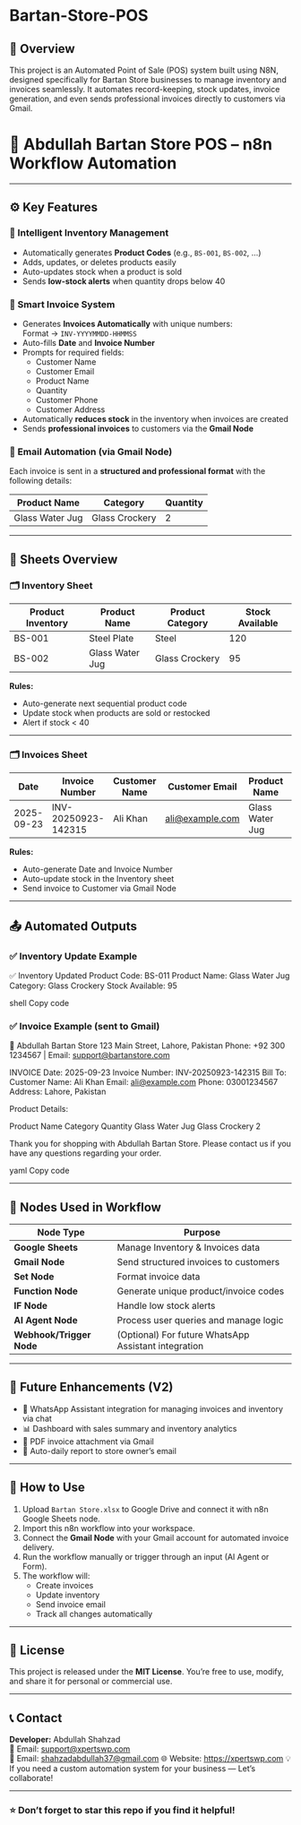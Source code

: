 # Bartan-Store-POS

## 🏪 Overview
This project is an Automated Point of Sale (POS) system built using N8N, designed specifically for Bartan Store businesses to manage inventory and invoices seamlessly.  It automates record-keeping, stock updates, invoice generation, and even sends professional invoices directly to customers via Gmail.
# 🧾 Abdullah Bartan Store POS – n8n Workflow Automation

---

## ⚙️ Key Features

### 🧠 Intelligent Inventory Management
- Automatically generates **Product Codes** (e.g., `BS-001`, `BS-002`, …)
- Adds, updates, or deletes products easily  
- Auto-updates stock when a product is sold  
- Sends **low-stock alerts** when quantity drops below 40  

### 🧾 Smart Invoice System
- Generates **Invoices Automatically** with unique numbers:  
  Format → `INV-YYYYMMDD-HHMMSS`
- Auto-fills **Date** and **Invoice Number**
- Prompts for required fields:
  - Customer Name  
  - Customer Email  
  - Product Name  
  - Quantity  
  - Customer Phone  
  - Customer Address
- Automatically **reduces stock** in the inventory when invoices are created  
- Sends **professional invoices** to customers via the **Gmail Node**

### 📧 Email Automation (via Gmail Node)
Each invoice is sent in a **structured and professional format** with the following details:

| Product Name        | Category         | Quantity |
|---------------------|------------------|----------|
| Glass Water Jug     | Glass Crockery   | 2        |

---

## 📂 Sheets Overview

### 🗂️ Inventory Sheet
| Product Inventory | Product Name      | Product Category   | Stock Available |
|-------------------|------------------|--------------------|----------------|
| BS-001            | Steel Plate      | Steel              | 120            |
| BS-002            | Glass Water Jug  | Glass Crockery     | 95             |

**Rules:**
- Auto-generate next sequential product code  
- Update stock when products are sold or restocked  
- Alert if stock < 40  

---

### 🗂️ Invoices Sheet
| Date       | Invoice Number         | Customer Name | Customer Email     | Product Name       | Quantity | Customer Phone | Customer Address      |
|-------------|------------------------|----------------|--------------------|--------------------|-----------|----------------|------------------------|
| 2025-09-23 | INV-20250923-142315    | Ali Khan       | ali@example.com    | Glass Water Jug    | 2         | 03001234567    | Lahore, Pakistan       |

**Rules:**
- Auto-generate Date and Invoice Number  
- Auto-update stock in the Inventory sheet  
- Send invoice to Customer via Gmail Node  

---

## 📤 Automated Outputs

### ✅ Inventory Update Example
✅ Inventory Updated
Product Code: BS-011
Product Name: Glass Water Jug
Category: Glass Crockery
Stock Available: 95

shell
Copy code

### ✅ Invoice Example (sent to Gmail)
📑 Abdullah Bartan Store
123 Main Street, Lahore, Pakistan
Phone: +92 300 1234567 | Email: support@bartanstore.com

INVOICE
Date: 2025-09-23
Invoice Number: INV-20250923-142315
Bill To:
Customer Name: Ali Khan
Email: ali@example.com
Phone: 03001234567
Address: Lahore, Pakistan

Product Details:

Product Name	Category	Quantity
Glass Water Jug	Glass Crockery	2

Thank you for shopping with Abdullah Bartan Store.
Please contact us if you have any questions regarding your order.

yaml
Copy code

---

## 🧩 Nodes Used in Workflow

| Node Type           | Purpose |
|----------------------|----------|
| **Google Sheets**    | Manage Inventory & Invoices data |
| **Gmail Node**       | Send structured invoices to customers |
| **Set Node**         | Format invoice data |
| **Function Node**    | Generate unique product/invoice codes |
| **IF Node**          | Handle low stock alerts |
| **AI Agent Node**    | Process user queries and manage logic |
| **Webhook/Trigger Node** | (Optional) For future WhatsApp Assistant integration |

---

## 🔮 Future Enhancements (V2)

- 💬 WhatsApp Assistant integration for managing invoices and inventory via chat  
- 📊 Dashboard with sales summary and inventory analytics  
- 🧾 PDF invoice attachment via Gmail  
- 🔔 Auto-daily report to store owner’s email  

---

## 🚀 How to Use

1. Upload `Bartan Store.xlsx` to Google Drive and connect it with n8n Google Sheets node.  
2. Import this n8n workflow into your workspace.  
3. Connect the **Gmail Node** with your Gmail account for automated invoice delivery.  
4. Run the workflow manually or trigger through an input (AI Agent or Form).  
5. The workflow will:
   - Create invoices  
   - Update inventory  
   - Send invoice email  
   - Track all changes automatically  

---

## 📜 License
This project is released under the **MIT License**. You’re free to use, modify, and share it for personal or commercial use.

---

## 📞 Contact
**Developer:** Abdullah Shahzad  
📧 Email: support@xpertswp.com  
📧 Email: shahzadabdullah37@gmail.com
🌐 Website: https://xpertswp.com
💡 If you need a custom automation system for your business — Let’s collaborate!

---

### ⭐ Don’t forget to star this repo if you find it helpful!
